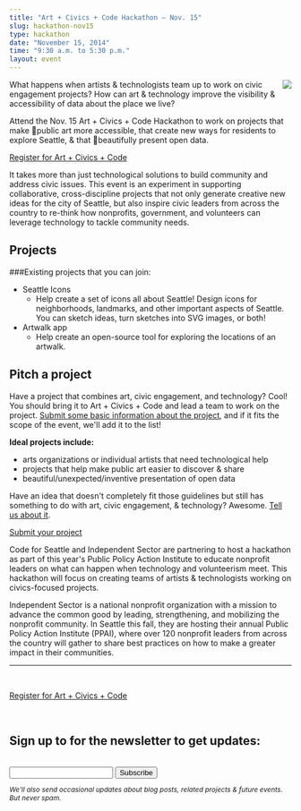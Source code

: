 ```yaml
---
title: "Art + Civics + Code Hackathon – Nov. 15"
slug: hackathon-nov15
type: hackathon
date: "November 15, 2014"
time: "9:30 a.m. to 5:30 p.m."
layout: event
---
```


<img src="{{site.baseurl}}/assets/nov-15-compact.jpg" style="float:right;margin-left:20px;">What happens when artists & technologists team up to work on civic engagement projects? How can art & technology improve the visibility & accessibility of data about the place we live?

Attend the Nov. 15 Art + Civics + Code Hackathon to work on projects that make public art more accessible, that create new ways for residents to explore Seattle, & that beautifully present open data.

<p class="bright"><a href="http://www.meetup.com/Code-for-Seattle/events/217407182/" class="button">Register for Art + Civics + Code</a></p>

It takes more than just technological solutions to build community and address civic issues. This event is an experiment in supporting collaborative, cross-discipline projects that not only generate creative new ideas for the city of Seattle, but also inspire civic leaders from across the country to re-think how nonprofits, government, and volunteers can leverage technology to tackle community needs.

## Projects

###Existing projects that you can join:

- Seattle Icons
  - Help create a set of icons all about Seattle! Design icons for neighborhoods, landmarks, and other important aspects of Seattle. You can sketch ideas, turn sketches into SVG images, or both!
- Artwalk app
  - Help create an open-source tool for exploring the locations of an artwalk.
  

## Pitch a project

Have a project that combines art, civic engagement, and technology? Cool! You should bring it to Art + Civics + Code and lead a team to work on the project.
 [Submit some basic information about the project](http://goo.gl/forms/BcxB8ufho7), and if it fits the scope of the event, we'll add it to the list!

**Ideal projects include:** 

- arts organizations or individual artists that need technological help
- projects that help make public art easier to discover & share
- beautiful/unexpected/inventive presentation of open data 

Have an idea that doesn't completely fit those guidelines but still has something to do with art, civic engagement, & technology? Awesome. [Tell us about it](http://goo.gl/forms/BcxB8ufho7).

<p class="bright"><a href="http://goo.gl/forms/BcxB8ufho7" class="button">Submit your project</a></p>

Code for Seattle and Independent Sector are partnering to host a hackathon as part of this year's Public Policy Action Institute to educate nonprofit leaders on what can happen when technology and volunteerism meet. This hackathon will focus on creating teams of artists & technologists working on civics-focused projects.

Independent Sector is a national nonprofit organization with a mission to advance the common good by leading, strengthening, and mobilizing the nonprofit community.  In Seattle this fall, they are hosting their annual Public Policy Action Institute (PPAI), where over 120 nonprofit leaders from across the country will gather to share best practices on how to make a greater impact in their communities.


---


<br>

<p class="center-text bright"><a href="http://www.meetup.com/Code-for-Seattle/events/217407182/" class="button">Register for Art + Civics + Code</a></p>

<br>

<!-- Begin MailChimp Signup Form -->
<div id="mc_embed_signup" class="bright center-text">
<h2>Sign up to for the newsletter to get updates:</h2>
<br>
<form action="//artcivicscode.us9.list-manage.com/subscribe/post?u=f4f4c5e474bceb014c45f5de3&amp;id=c13f4b4368" method="post" id="mc-embedded-subscribe-form" name="mc-embedded-subscribe-form" class="validate" target="_blank" novalidate>
    <div id="mc_embed_signup_scroll">
       <input type="hidden" value="event-nov15" name="SOURCE" class="" id="mce-SOURCE">
<div class="mc-field-group">
        <input type="email" value="" name="EMAIL" class="required email" id="mce-EMAIL">
        <input type="submit" value="Subscribe" name="subscribe" id="mc-embedded-subscribe" class="button">
      </div>
  <div id="mce-responses" class="clear">
    <div class="response" id="mce-error-response" style="display:none"></div>
    <div class="response" id="mce-success-response" style="display:none"></div>
  </div>    <!-- real people should not fill this in and expect good things - do not remove this or risk form bot signups-->
    <div style="position: absolute; left: -5000px;"><input type="text" name="b_f4f4c5e474bceb014c45f5de3_c13f4b4368" tabindex="-1" value=""></div>
    </div>
    <p style="font-size:12px; font-style: italic;">We'll also send occasional updates about blog posts, related projects & future events. But never spam.</p>
</form>
</div>

<!--End mc_embed_signup-->